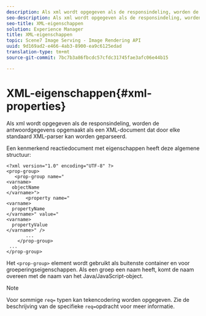 ```yaml
---
description: Als xml wordt opgegeven als de responsindeling, worden de antwoordgegevens opgemaakt als een XML-document dat door elke standaard XML-parser kan worden geparseerd.
seo-description: Als xml wordt opgegeven als de responsindeling, worden de antwoordgegevens opgemaakt als een XML-document dat door elke standaard XML-parser kan worden geparseerd.
seo-title: XML-eigenschappen
solution: Experience Manager
title: XML-eigenschappen
topic: Scene7 Image Serving - Image Rendering API
uuid: 9d169ad2-e466-4ab3-8900-ea9c6125edad
translation-type: tm+mt
source-git-commit: 7bc7b3a86fbcdc57cfdc31745fae3afc06e44b15

---
```



# XML-eigenschappen{#xml-properties}

Als xml wordt opgegeven als de responsindeling, worden de antwoordgegevens opgemaakt als een XML-document dat door elke standaard XML-parser kan worden geparseerd.

Een kenmerkend reactiedocument met eigenschappen heeft deze algemene structuur:

```
<?xml version="1.0" encoding="UTF-8" ?>
<prop-group>
   <prop-group name="
<varname>
  objectName
</varname>">
       <property name="
<varname>
  propertyName
</varname>" value="
<varname>
  propertyValue
</varname>" />
       ...
    </prop-group>
 ...
</prop-group>
```

Het `<prop-group>` element wordt gebruikt als buitenste container en voor groeperingseigenschappen. Als een groep een naam heeft, komt de naam overeen met de naam van het Java/JavaScript-object.

>[!NOTE]
>
>Voor sommige `req=` typen kan tekencodering worden opgegeven. Zie de beschrijving van de specifieke `req=`opdracht voor meer informatie.

